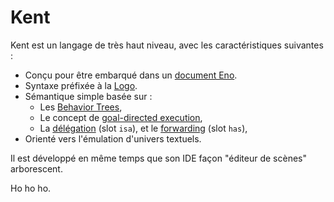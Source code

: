 # Kent

Kent est un langage de très haut niveau, avec les caractéristiques suivantes :

* Conçu pour être embarqué dans un [document Eno](https://eno-lang.org/).
* Syntaxe préfixée à la [Logo](https://github.com/jrincayc/ucblogo-code).
* Sémantique simple basée sur :
  * Les [Behavior Trees](https://www.researchgate.net/publication/319463746_Behavior_Trees_in_Robotics_and_AI_An_Introduction),
  * Le concept de [goal-directed execution](https://en.m.wikipedia.org/wiki/Icon_(programming_language)),
  * La [délégation](https://en.m.wikipedia.org/wiki/Delegation_(object-oriented_programming)) (slot `isa`), et le [forwarding](https://en.m.wikipedia.org/wiki/Forwarding_(object-oriented_programming)) (slot `has`),
* Orienté vers l'émulation d'univers textuels.

Il est développé en même temps que son IDE façon "éditeur de scènes" arborescent.

Ho ho ho.
